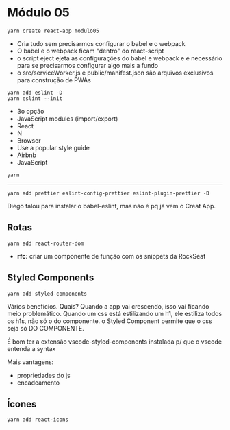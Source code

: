 # Módulo 05

```
yarn create react-app modulo05
```

- Cria tudo sem precisarmos configurar o babel e o webpack
- O babel e o webpack ficam "dentro" do react-script
- o script eject ejeta as configurações do babel e webpack e é necessário para se precisarmos configurar algo mais a fundo
- o src/serviceWorker.js e public/manifest.json são arquivos exclusivos para construção de PWAs


```
yarn add eslint -D
yarn eslint --init
```
- 3o opção
- JavaScript modules (import/export)
- React
- N
- Browser
- Use a popular style guide
- Airbnb
- JavaScript
```
yarn
```

-----------------------------

```
yarn add prettier eslint-config-prettier eslint-plugin-prettier -D
```

Diego falou para instalar o babel-eslint, mas não é pq já vem o Creat App.

## Rotas
```
yarn add react-router-dom
```

- **rfc:** criar um componente de função com os snippets da RockSeat

## Styled Components
```
yarn add styled-components
```
Vários benefícios. Quais?
Quando a app vai crescendo, isso vai ficando meio problemático. Quando um css está estilizando um h1, ele estiliza todos os h1s, não só o do componente. o Styled Component permite que o css seja só DO COMPONENTE.

É bom ter a extensão vscode-styled-components instalada p/ que o vscode entenda a syntax

Mais vantagens:
- propriedades do js
- encadeamento

## Ícones
```
yarn add react-icons
```
